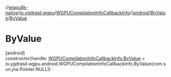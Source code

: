 //[wgpu4k-native](../../../../index.md)/[io.ygdrasil.wgpu](../../index.md)/[WGPUCompilationInfoCallbackInfo](../index.md)/[[android]ByValue](index.md)/[ByValue](-by-value.md)

# ByValue

[android]\
constructor(handle: [WGPUCompilationInfoCallbackInfo.ByValue](../../../io.ygdrasil.wgpu.android/-w-g-p-u-compilation-info-callback-info/-by-value/index.md) = io.ygdrasil.wgpu.android.WGPUCompilationInfoCallbackInfo.ByValue(com.sun.jna.Pointer.NULL))